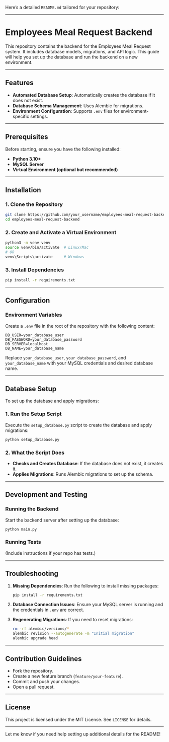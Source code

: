 Here’s a detailed `README.md` tailored for your repository:

---

# Employees Meal Request Backend

This repository contains the backend for the Employees Meal Request system. It includes database models, migrations, and API logic. This guide will help you set up the database and run the backend on a new environment.

---

## Features

- **Automated Database Setup**: Automatically creates the database if it does not exist.
- **Database Schema Management**: Uses Alembic for migrations.
- **Environment Configuration**: Supports `.env` files for environment-specific settings.

---

## Prerequisites

Before starting, ensure you have the following installed:

- **Python 3.10+**
- **MySQL Server**
- **Virtual Environment (optional but recommended)**

---

## Installation

### 1. Clone the Repository
```bash
git clone https://github.com/your_username/employees-meal-request-backend.git
cd employees-meal-request-backend
```

### 2. Create and Activate a Virtual Environment
```bash
python3 -m venv venv
source venv/bin/activate  # Linux/Mac
# OR
venv\Scripts\activate     # Windows
```

### 3. Install Dependencies
```bash
pip install -r requirements.txt
```

---

## Configuration

### Environment Variables

Create a `.env` file in the root of the repository with the following content:

```env
DB_USER=your_database_user
DB_PASSWORD=your_database_password
DB_SERVER=localhost
DB_NAME=your_database_name
```

Replace `your_database_user`, `your_database_password`, and `your_database_name` with your MySQL credentials and desired database name.

---

## Database Setup

To set up the database and apply migrations:

### 1. Run the Setup Script
Execute the `setup_database.py` script to create the database and apply migrations:
```bash
python setup_database.py
```

### 2. What the Script Does
- **Checks and Creates Database**: If the database does not exist, it creates it.
- **Applies Migrations**: Runs Alembic migrations to set up the schema.

---

## Development and Testing

### Running the Backend
Start the backend server after setting up the database:
```bash
python main.py
```

### Running Tests
(Include instructions if your repo has tests.)

---

## Troubleshooting

1. **Missing Dependencies**:
   Run the following to install missing packages:
   ```bash
   pip install -r requirements.txt
   ```

2. **Database Connection Issues**:
   Ensure your MySQL server is running and the credentials in `.env` are correct.

3. **Regenerating Migrations**:
   If you need to reset migrations:
   ```bash
   rm -rf alembic/versions/*
   alembic revision --autogenerate -m "Initial migration"
   alembic upgrade head
   ```

---

## Contribution Guidelines

- Fork the repository.
- Create a new feature branch (`feature/your-feature`).
- Commit and push your changes.
- Open a pull request.

---

## License

This project is licensed under the MIT License. See `LICENSE` for details.

---

Let me know if you need help setting up additional details for the README!
